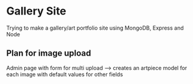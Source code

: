 # Gallery Site
Trying to make a gallery/art portfolio site using MongoDB, Express and Node

## Plan for image upload
Admin page with form for multi upload --> creates an artpiece model for each image with default values for other fields